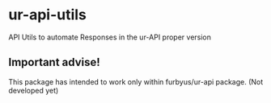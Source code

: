 # ur-api-utils
API Utils to automate Responses in the ur-API proper version

## Important advise!
This package has intended to work only within furbyus/ur-api package. (Not developed yet) 
